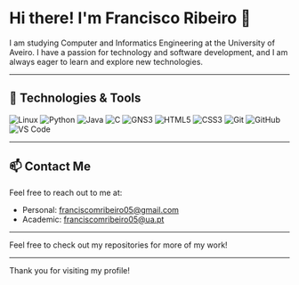 # Hi there! I'm Francisco Ribeiro 👋

I am studying Computer and Informatics Engineering at the University of Aveiro. I have a passion for technology and software development, and I am always eager to learn and explore new technologies.

---

## 🚀 Technologies & Tools

<p align="left">
    <img src="https://img.shields.io/badge/Linux-FCC624?style=for-the-badge&logo=linux&logoColor=black" alt="Linux"/>
    <img src="https://img.shields.io/badge/Python-3776AB?style=for-the-badge&logo=python&logoColor=white" alt="Python"/>
    <img src="https://img.shields.io/badge/Java-007396?style=for-the-badge&logo=java&logoColor=white" alt="Java"/>
    <img src="https://img.shields.io/badge/C-00599C?style=for-the-badge&logo=c&logoColor=white" alt="C"/>
    <img src="https://img.shields.io/badge/GNS3-0078D7?style=for-the-badge&logo=gns3&logoColor=white" alt="GNS3"/>
    <img src="https://img.shields.io/badge/HTML5-E34F26?style=for-the-badge&logo=html5&logoColor=white" alt="HTML5"/>
    <img src="https://img.shields.io/badge/CSS3-1572B6?style=for-the-badge&logo=css3&logoColor=white" alt="CSS3"/>
    <img src="https://img.shields.io/badge/Git-F05032?style=for-the-badge&logo=git&logoColor=white" alt="Git"/>
    <img src="https://img.shields.io/badge/GitHub-181717?style=for-the-badge&logo=github&logoColor=white" alt="GitHub"/>
    <img src="https://img.shields.io/badge/VS%20Code-007ACC?style=for-the-badge&logo=visual-studio-code&logoColor=white" alt="VS Code"/>
</p>



---

## 📫 Contact Me

Feel free to reach out to me at:
- Personal: [franciscomribeiro05@gmail.com](mailto:franciscomribeiro05@gmail.com)
- Academic: [franciscomribeiro05@ua.pt](mailto:franciscomribeiro05@ua.pt)

---

Feel free to check out my repositories for more of my work!

---

Thank you for visiting my profile!
